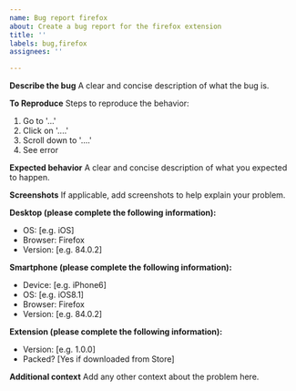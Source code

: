 ```yaml
---
name: Bug report firefox
about: Create a bug report for the firefox extension
title: ''
labels: bug,firefox
assignees: ''

---
```


**Describe the bug**
A clear and concise description of what the bug is.

**To Reproduce**
Steps to reproduce the behavior:
1. Go to '...'
2. Click on '....'
3. Scroll down to '....'
4. See error

**Expected behavior**
A clear and concise description of what you expected to happen.

**Screenshots**
If applicable, add screenshots to help explain your problem.

**Desktop (please complete the following information):**
 - OS: [e.g. iOS]
 - Browser: Firefox
 - Version: [e.g. 84.0.2]

**Smartphone (please complete the following information):**
 - Device: [e.g. iPhone6]
 - OS: [e.g. iOS8.1]
 - Browser: Firefox
 - Version: [e.g. 84.0.2]

**Extension (please complete the following information):**
- Version: [e.g. 1.0.0]
- Packed? [Yes if downloaded from Store]

**Additional context**
Add any other context about the problem here.
